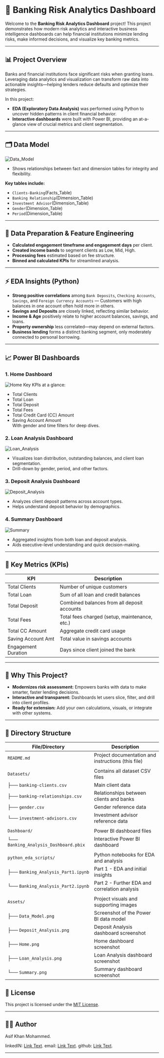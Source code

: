 # 🏦 Banking Risk Analytics Dashboard

Welcome to the **Banking Risk Analytics Dashboard** project! 
This project demonstrates how modern risk analytics and interactive business intelligence dashboards can help financial institutions minimize lending risks, make informed decisions, and visualize key banking metrics.

---

## 📊 Project Overview

Banks and financial institutions face significant risks when granting loans. 
Leveraging data analytics and visualization can transform raw data into actionable insights—helping lenders reduce defaults and optimize their strategies. 

In this project:
- **EDA (Exploratory Data Analysis)** was performed using Python to uncover hidden patterns in client financial behavior.
- **Interactive dashboards** were built with Power BI, providing an at-a-glance view of crucial metrics and client segmentation.

---

## 🗂️ Data Model

![Data_Model](https://github.com/user-attachments/assets/9527ffa8-9cf4-4404-a776-cf0ceea89f71)


- Shows relationships between fact and dimension tables for integrity and flexibility.

**Key tables include:**  
- `Clients-Banking`(Facts_Table)
- `Banking Relationship`(Dimension_Table)
- `Investment Advisor`(Dimension_Table)
- `Gender`(Dimension_Table)
- `Period`(Dimension_Table)

---

## 🧹 Data Preparation & Feature Engineering

- **Calculated engagement timeframe and engagement days** per client.
- **Created income bands** to segment clients as Low, Mid, High.
- **Processing fees** estimated based on fee structure.
- **Binned and calculated KPIs** for streamlined analysis.

---

## ⚡ EDA Insights (Python)

- **Strong positive correlations** among `Bank Deposits`, `Checking Accounts`, `Savings`, and `Foreign Currency Accounts` — Customers with high balances in one account often hold more in others.
- **Savings and Deposits** are closely linked, reflecting similar behavior.
- **Income & Age** positively relate to higher account balances, savings, and loans.
- **Property ownership** less correlated—may depend on external factors.
- **Business lending** forms a distinct banking segment, only moderately connected to personal borrowing.

---

## 📈 Power BI Dashboards

### 1. Home Dashboard
![Home](https://github.com/user-attachments/assets/ea3708ef-ab23-48f1-b8ae-7e7301ead038)
Key KPIs at a glance:
- Total Clients
- Total Loan
- Total Deposit
- Total Fees
- Total Credit Card (CC) Amount
- Saving Account Amount  
With gender and time filters for deep dives.

### 2. Loan Analysis Dashboard
![Loan_Analysis](https://github.com/user-attachments/assets/cf19ec90-3935-4fda-a63c-aeb86ba529cb)
- Visualizes loan distribution, outstanding balances, and client loan segmentation.
- Drill-down by gender, period, and other factors.

### 3. Deposit Analysis Dashboard
![Deposit_Analysis](https://github.com/user-attachments/assets/8c0739f0-7f5c-4c35-8f96-d5ee6bf7ff86)
- Analyzes client deposit patterns across account types.
- Helps understand deposit behavior by demographics.

### 4. Summary Dashboard
![Summary](https://github.com/user-attachments/assets/1f3c143b-086a-4bbe-8d1d-a60f7ca5afdf)
- Aggregated insights from both loan and deposit analysis.
- Aids executive-level understanding and quick decision-making.

---

## 🌟 Key Metrics (KPIs)

| KPI                 | Description                                       |
|---------------------|---------------------------------------------------|
| Total Clients       | Number of unique customers                        |
| Total Loan          | Sum of all loan and credit balances               |
| Total Deposit       | Combined balances from all deposit accounts       |
| Total Fees          | Total fees charged (setup, maintenance, etc.)     |
| Total CC Amount     | Aggregate credit card usage                       |
| Saving Account Amt  | Total value in savings accounts                   |
| Engagement Duration | Days since client joined the bank                 |

---

## 🚀 Why This Project?

- **Modernizes risk assessment:** Empowers banks with data to make smarter, faster lending decisions.
- **Interactive and transparent:** Dashboards let users slice, filter, and drill into client profiles.
- **Ready for extension:** Add your own calculations, visuals, or integrate with other systems.

---

## 📁 Directory Structure

| File/Directory                        | Description                                                    |
|---------------------------------------|----------------------------------------------------------------|
| `README.md`                           | Project documentation and instructions (this file)             |
|                                       |                                                                |
| `Datasets/`                           | Contains all dataset CSV files                                 |
| ├── `banking-clients.csv`             | Main client data                                               |
| ├── `banking-relationships.csv`       | Relationships between clients and banks                        |
| ├── `gender.csv`                      | Gender reference data                                          |
| └── `investment-advisors.csv`         | Investment advisor reference data                              |
|                                       |                                                                |
| `Dashboard/`                          | Power BI dashboard files                                       |
| └── `Banking_Analysis_Dashboard.pbix` | Interactive Power BI dashboard                                 |
|                                       |                                                                |
| `python_eda_scripts/`                 | Python notebooks for EDA and analysis                          |
| ├── `Banking_Analysis_Part1.ipynb`    | Part 1 - EDA and initial insights                              |
| └── `Banking_Analysis_Part2.ipynb`    | Part 2 - Further EDA and correlation analysis                  |
|                                       |                                                                |
| `Assets/`                             | Project visuals and supporting images                          |
|     ├── `Data_Model.png`              | Screenshot of the Power BI data model                          |
|     ├── `Deposit_Analysis.png`        | Deposit Analysis dashboard screenshot                          |
|     ├── `Home.png`                    | Home dashboard screenshot                                      |
|     ├── `Loan_Analysis.png`           | Loan Analysis dashboard screenshot                             |
|     └── `Summary.png`                 | Summary dashboard screenshot                                   |

## 📜 License

This project is licensed under the [MIT License](LICENSE).

---

## 👨‍💻 Author

Asif Khan Mohammed.

linkedIN: [Link Text](https://www.linkedin.com/in/asif-khan-mohammed-aksi/).
email: [Link Text](asif.md1805@gmail.com).
github: [Link Text](https://github.com/asifkhan1805).

---
